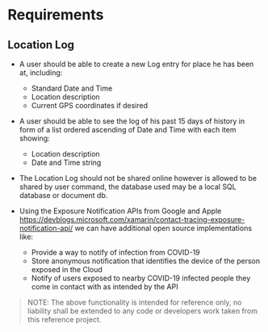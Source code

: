 # Requirements

## Location Log

- A user should be able to create a new Log entry for place he has been at, including:
    - Standard Date and Time
    - Location description
    - Current GPS coordinates if desired

- A user should be able to see the log of his past 15 days of history in form of a list ordered ascending of Date and Time with each item showing:
    - Location description
    - Date and Time string

- The Location Log should not be shared online however is allowed to be shared by user command, the database used may be a local SQL database or document db.

- Using the Exposure Notification APIs from Google and Apple https://devblogs.microsoft.com/xamarin/contact-tracing-exposure-notification-api/ we can have additional open source implementations like:
    - Provide a way to notify of infection from COVID-19
    - Store anonymous notification that identifies the device of the person exposed in the Cloud
    - Notify of users exposed to nearby COVID-19 infected people they come in contact with as intended by the API

> NOTE: The above functionality is intended for reference only, no liability shall be extended to any code or developers work taken from this reference project.